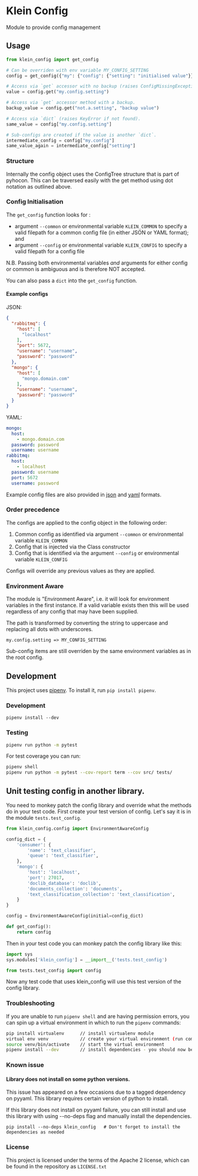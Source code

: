 # Klein Config

Module to provide config management

## Usage

```python
from klein_config import get_config

# Can be overriden with env variable MY_CONFIG_SETTING
config = get_config({"my": {"config": {"setting": "initialised value"}})

# Access via `get` accessor with no backup (raises ConfigMissingException if not found).
value = config.get("my.config.setting")

# Access via `get` accessor method with a backup.
backup_value = config.get("not.a.setting", "backup value")

# Access via `dict` (raises KeyError if not found).
same_value = config["my.config.setting"]

# Sub-configs are created if the value is another `dict`.
intermediate_config = config["my.config"]
same_value_again = intermediate_config["setting"]
```

### Structure
Internally the config object uses the ConfigTree structure that is part of pyhocon. This can be traversed easily with the get method using dot notation as outlined above.

### Config Initialisation
The `get_config` function looks for :
- argument `--common` or environmental variable `KLEIN_COMMON` to specify a valid filepath for a common config file (in either JSON or YAML format); and
- argument `--config` or environmental variable `KLEIN_CONFIG` to specify a valid filepath for a config file 


N.B. Passing both environmental variables _and_ arguments for either config or common is ambiguous and is therefore NOT accepted.

You can also pass a `dict` into the `get_config` function.

#### Example configs
JSON:
```json
{
  "rabbitmq": {
    "host": [
      "localhost"
    ],
    "port": 5672,
    "username": "username",
    "password": "password"
  },
  "mongo": {
    "host": [
      "mongo.domain.com"
    ],
    "username": "username",
    "password": "password"
  }
}
```
YAML:
```yaml
mongo:
  host:
    - mongo.domain.com
  password: password
  username: username
rabbitmq:
  host:
    - localhost
  password: username
  port: 5672
  username: password
```

Example config files are also provided in [json](example.config.json) and [yaml](example.config.yaml) formats.

### Order precedence
The configs are applied to the config object in the following order: 

1. Common config as identified via argument `--common` or environmental variable `KLEIN_COMMON`
2. Config that is injected via the Class constructor
3. Config that is identified via the argument `--config` or environmental variable `KLEIN_CONFIG`


Configs will override any previous values as they are applied.

### Environment Aware
The module is "Environment Aware", i.e. it will look for environment variables in the first instance. If a valid variable exists then this will be used regardless of any config that may have been supplied.

The path is transformed by converting the string to uppercase and replacing all dots with underscores.

```
my.config.setting => MY_CONFIG_SETTING
```

Sub-config items are still overriden by the same environment variables as in the root config.

## Development
This project uses [pipenv](https://github.com/pypa/pipenv). To install it, run `pip install pipenv`.

### Development
```
pipenv install --dev
```

### Testing
```bash
pipenv run python -m pytest
```
For test coverage you can run:
```bash
pipenv shell
pipenv run python -m pytest --cov-report term --cov src/ tests/
```

## Unit testing config in another library.
You need to monkey patch the config library and override what the methods do in your test code.
First create your test version of config. Let's say it is in the module `tests.test_config`.

```python
from klein_config.config import EnvironmentAwareConfig

config_dict = {
    'consumer': {
        'name': 'text_classifier',
        'queue': 'text_classifier',
    },
    'mongo': {
        'host': 'localhost',
        'port': 27017,
        'doclib_database': 'doclib',
        'documents_collection': 'documents',
        'text_classification_collection': 'text_classification',
    }
}

config = EnvironmentAwareConfig(initial=config_dict)

def get_config():
    return config

```
Then in your test code you can monkey patch the config library like this:

```python
import sys
sys.modules['klein_config'] = __import__('tests.test_config')

from tests.test_config import config
```
Now any test code that uses klein_config will use this test version of the config library.

### Troubleshooting

If you are unable to run `pipenv shell` and are having permission errors, you can spin up a virtual environment in which to run 
the `pipenv` commands:

```bash
pip install virtualenv      // install virtualenv module
virtual env venv            // create your virtual environment (run command from project root directory)
source venv/bin/activate    // start the virtual environment
pipenv install --dev        // install dependencies - you should now be able to run the tests with the above commands
```

### Known issue

#### Library does not install on some python versions.
This issue has appeared on a few occasions due to a tagged dependency on pyyaml. This library requires certain version of python to install. 

If this library does not install on pyyaml failure, you can still install and use this library with using --no-deps flag and manually install the dependencies. 

```
pip install --no-deps klein_config   # Don't forget to install the dependencies as needed
```


### License
This project is licensed under the terms of the Apache 2 license, which can be found in the repository as `LICENSE.txt`
